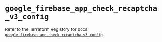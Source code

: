 # `google_firebase_app_check_recaptcha_v3_config`

Refer to the Terraform Registory for docs: [`google_firebase_app_check_recaptcha_v3_config`](https://registry.terraform.io/providers/hashicorp/google/5.21.0/docs/resources/firebase_app_check_recaptcha_v3_config).
